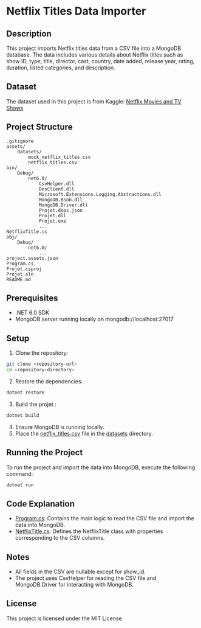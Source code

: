 # Netflix Titles Data Importer

## Description

This project imports Netflix titles data from a CSV file into a MongoDB database. The data includes various details about Netflix titles such as show ID, type, title, director, cast, country, date added, release year, rating, duration, listed categories, and description.

## Dataset

The dataset used in this project is from Kaggle: [Netflix Movies and TV Shows](https://www.kaggle.com/datasets/anandshaw2001/netflix-movies-and-tv-shows/)

## Project Structure
```
.gitignore
assets/
    datasets/
        mock_netflix_titles.csv
        netflix_titles.csv
bin/
    Debug/
        net6.0/
            CsvHelper.dll
            DnsClient.dll
            Microsoft.Extensions.Logging.Abstractions.dll
            MongoDB.Bson.dll
            MongoDB.Driver.dll
            Projet.deps.json
            Projet.dll
            Projet.exe
            ...
NetflixTitle.cs
obj/
    Debug/
        net6.0/
            ...
project.assets.json
Program.cs
Projet.csproj
Projet.sln
README.md
```
## Prerequisites
- .NET 6.0 SDK
- MongoDB server running locally on mongodb://localhost:27017

## Setup
1. Clone the repository:
```bash
git clone <repository-url>
cd <repository-directory>
```
2. Restore the dependencies:
```bash
dotnet restore
```
3. Build the projet :
```bash
dotnet build
```
4. Ensure MongoDB is running locally.
5. Place the [netflix_titles.csv](./assets/datasets/netflix_titles.csv) file in the [datasets](./assets/datasets/) directory.

## Running the Project
To run the project and import the data into MongoDB, execute the following command:
```bash
dotnet run
```

## Code Explanation
- [Program.cs](./Program.cs): Contains the main logic to read the CSV file and import the data into MongoDB.
- [NetflixTitle.cs](./NetflixTitle.cs): Defines the NetflixTitle class with properties corresponding to the CSV columns.

## Notes
- All fields in the CSV are nullable except for show_id.
- The project uses CsvHelper for reading the CSV file and MongoDB.Driver for interacting with MongoDB.

## License
This project is licensed under the MIT License
